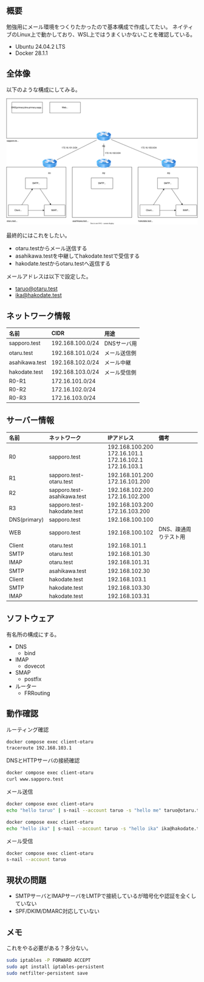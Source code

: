 ## 概要
勉強用にメール環境をつくりたかったので基本構成で作成してたい。
ネイティブのLinux上で動かしており、WSL上ではうまくいかないことを確認している。

- Ubuntu 24.04.2 LTS
- Docker 28.1.1

## 全体像
以下のような構成にしてみる。

![](docs/mail-local.drawio.svg)

最終的にはこれをしたい。

- otaru.testからメール送信する
- asahikawa.testを中継してhakodate.testで受信する
- hakodate.testからotaru.testへ返信する

メールアドレスは以下で設定した。

- taruo@otaru.test
- ika@hakodate.test

## ネットワーク情報

| 名前             | CIDR             | 用途      |
| :------------- | :--------------- | :------ |
| sapporo.test   | 192.168.100.0/24 | DNSサーバ用 |
| otaru.test     | 192.168.101.0/24 | メール送信側  |
| asahikawa.test | 192.168.102.0/24 | メール中継   |
| hakodate.test  | 192.168.103.0/24 | メール受信側  |
| R0-R1          | 172.16.101.0/24  |         |
| R0-R2          | 172.16.102.0/24  |         |
| R0-R3          | 172.16.103.0/24  |         |

## サーバー情報

| 名前           | ネットワーク                | IPアドレス                                                      | 備考                  |
|:---------------|:----------------------------|:----------------------------------------------------------------|:----------------------|
| R0             | sapporo.test                | 192.168.100.200<br>172.16.101.1<br>172.16.102.1<br>172.16.103.1 |                       |
| R1             | sapporo.test-otaru.test     | 192.168.101.200<br>172.16.101.200                               |                       |
| R2             | sapporo.test-asahikawa.test | 192.168.102.200<br>172.16.102.200                               |                       |
| R3             | sapporo.test-hakodate.test  | 192.168.103.200<br>172.16.103.200                               |                       |
| DNS(primary)   | sapporo.test                | 192.168.100.100                                                 |                       |
| WEB            | sapporo.test                | 192.168.100.102                                                 | DNS、疎通周りテスト用 |
| Client         | otaru.test                  | 192.168.101.1                                                   |                       |
| SMTP           | otaru.test                  | 192.168.101.30                                                  |                       |
| IMAP           | otaru.test                  | 192.168.101.31                                                  |                       |
| SMTP           | asahikawa.test              | 192.168.102.30                                                  |                       |
| Client         | hakodate.test               | 192.168.103.1                                                   |                       |
| SMTP           | hakodate.test               | 192.168.103.30                                                  |                       |
| IMAP           | hakodate.test               | 192.168.103.31                                                  |                       |

## ソフトウェア
有名所の構成にする。
- DNS
	- bind
- IMAP
	- dovecot
- SMAP
	- postfix
- ルーター
	- FRRouting

## 動作確認

ルーティング確認

```bash
docker compose exec client-otaru
traceroute 192.168.103.1
```

DNSとHTTPサーバの接続確認

```bash
docker compose exec client-otaru
curl www.sapporo.test
```

メール送信

```bash
docker compose exec client-otaru
echo "hello taruo" | s-nail --account taruo -s "hello me" taruo@otaru.test 
```

```bash
docker compose exec client-otaru
echo "hello ika" | s-nail --account taruo -s "hello ika" ika@hakodate.test -A taruo
```

メール受信

```bash
docker compose exec client-otaru
s-nail --account taruo
```


## 現状の問題
- SMTPサーバとIMAPサーバをLMTPで接続しているが暗号化や認証を全くしていない
- SPF/DKIM/DMARC対応していない

## メモ
これをやる必要がある？多分ない。

```bash
sudo iptables -P FORWARD ACCEPT
sudo apt install iptables-persistent
sudo netfilter-persistent save
```
